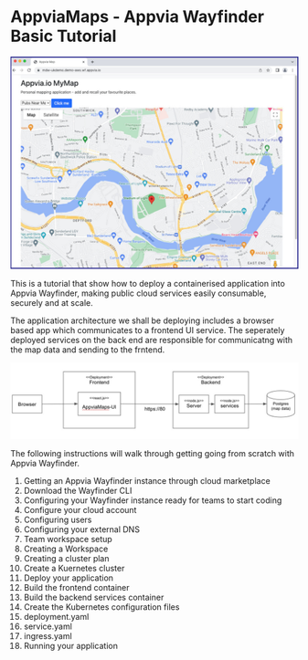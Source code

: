 # AppviaMaps - Appvia Wayfinder Basic Tutorial

![Application image](/img/app.jpeg )

This is a tutorial that show how to deploy a containerised application into Appvia Wayfinder, making public cloud services easily consumable, securely and at scale.

The application architecture we shall be deploying includes a browser based app which communicates to a frontend UI service. The seperately deployed services on the back end are responsible for communicatng with the map data and sending to the frntend. 


![App architecture](/img/img13.jpeg )

The following instructions will walk  through getting going from scratch with Appvia Wayfinder. 

 1. Getting an Appvia Wayfinder instance through cloud marketplace
 2. Download the Wayfinder CLI
 2. Configuring your Wayfinder instance ready for teams to start coding
 3. Configure your cloud account
 4. Configuring users
 5. Configuring your external DNS
 3. Team workspace setup
 6. Creating a Workspace
 7. Creating a cluster plan
 8. Create a Kuernetes cluster
 9. Deploy your application
 10. Build the frontend container
 11. Build the backend services container
 12. Create the Kubernetes configuration files
 13. deployment.yaml
 14. service.yaml
 15. ingress.yaml
 16. Running your application

